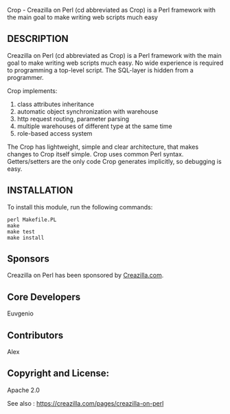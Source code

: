 Crop - Creazilla on Perl (cd abbreviated as Crop) is a Perl framework with the main goal to make writing web scripts much easy

## DESCRIPTION

Creazilla on Perl (cd abbreviated as Crop) is a Perl framework with the main goal to make writing web scripts much easy. No wide experience is required to programming a top-level script. The SQL-layer is hidden from a programmer.

Crop implements:
1. class attributes inheritance
2. automatic object synchronization with warehouse
3. http request routing, parameter parsing
4. multiple warehouses of different type at the same time
5. role-based access system

The Crop has lightweight, simple and clear architecture, that makes changes to Crop itself simple. Crop uses common Perl syntax. Getters/setters are the only code Crop generates implicitly, so debugging is easy.

## INSTALLATION

To install this module, run the following commands:

    perl Makefile.PL
    make
    make test
    make install

## Sponsors

Creazilla on Perl has been sponsored by [Creazilla.com](http://Creazilla.com). 

## Core Developers

Euvgenio

## Contributors

Alex

## Copyright and License:

Apache 2.0

See also : https://creazilla.com/pages/creazilla-on-perl
 
